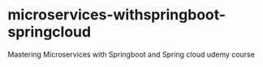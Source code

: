 # microservices-withspringboot-springcloud
Mastering Microservices with Springboot and Spring cloud udemy course
